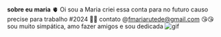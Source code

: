 **sobre eu maria**
🫀
Oi sou a Maria criei essa conta para no futuro causo precise para trabalho #2024 💪💪
contato @fmariarutede@gmail.com 😘😘
sou muito simpática, amo fazer amigos e sou dedicada 
![gif](https://play.google.com/store/apps/details?id=com.riffsy.FBMGIFApp)
